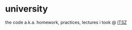# university
the code a.k.a. homework, practices, lectures i took @ <a href="http://itszapopan.edu.mx">ITSZ</a>
